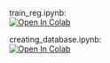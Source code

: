 train_reg.ipynb:  
[![Open In Colab](https://colab.research.google.com/assets/colab-badge.svg)](https://colab.research.google.com/drive/1uv_JGRfxSgXrA6wVf4NKszkhTbK5tw3O?usp=sharing)

creating_database.ipynb:  
[![Open In Colab](https://colab.research.google.com/assets/colab-badge.svg)](https://colab.research.google.com/drive/1b8VGVbAdyjyX_ojfNKZ-1iIjqCMGDaJg?usp=sharing)

